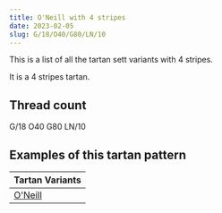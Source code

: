 ```yaml
---
title: O'Neill with 4 stripes
date: 2023-02-05
slug: G/18/O40/G80/LN/10
---
```

This is a list of all the tartan sett variants with 4 stripes.

It is a 4 stripes tartan.


## Thread count
G/18 O40 G80 LN/10

## Examples of this tartan pattern

| Tartan Variants |
|---------------|
| [O'Neill](/variants/g/18/o40/g80/ln/10-g008000-lne0e0e0-od08010)||
